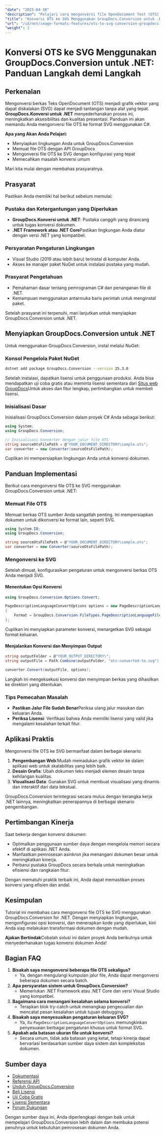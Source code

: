 ```yaml
---
"date": "2025-04-30"
"description": "Pelajari cara mengonversi file OpenDocument Text (OTS) menjadi grafik vektor scalable (SVG) dengan mudah menggunakan GroupDocs.Conversion for .NET. Ikuti panduan lengkap ini."
"title": "Konversi OTS ke SVG Menggunakan GroupDocs.Conversion untuk .NET&#58; Panduan Langkah demi Langkah"
"url": "/id/net/image-formats-features/ots-to-svg-conversion-groupdocs-net/"
"weight": 1
---
```


# Konversi OTS ke SVG Menggunakan GroupDocs.Conversion untuk .NET: Panduan Langkah demi Langkah

## Perkenalan

Mengonversi berkas Teks OpenDocument (OTS) menjadi grafik vektor yang dapat diskalakan (SVG) dapat menjadi tantangan tanpa alat yang tepat. **GroupDocs.Konversi untuk .NET** menyederhanakan proses ini, meningkatkan aksesibilitas dan kualitas presentasi. Panduan ini akan memandu Anda mengonversi file OTS ke format SVG menggunakan C#.

**Apa yang Akan Anda Pelajari:**
- Menyiapkan lingkungan Anda untuk GroupDocs.Conversion
- Memuat file OTS dengan API GroupDocs
- Mengonversi file OTS ke SVG dengan konfigurasi yang tepat
- Memecahkan masalah konversi umum

Mari kita mulai dengan membahas prasyaratnya.

## Prasyarat

Pastikan Anda memiliki hal berikut sebelum memulai:

### Pustaka dan Ketergantungan yang Diperlukan
- **GroupDocs.Konversi untuk .NET**: Pustaka canggih yang dirancang untuk tugas konversi dokumen.
- **.NET Framework atau .NET Core**Pastikan lingkungan Anda diatur dengan versi .NET yang kompatibel.

### Persyaratan Pengaturan Lingkungan
- Visual Studio (2019 atau lebih baru) terinstal di komputer Anda.
- Akses ke manajer paket NuGet untuk instalasi pustaka yang mudah.

### Prasyarat Pengetahuan
- Pemahaman dasar tentang pemrograman C# dan penanganan file di .NET.
- Kemampuan menggunakan antarmuka baris perintah untuk menginstal paket.

Setelah prasyarat ini terpenuhi, mari lanjutkan untuk menyiapkan GroupDocs.Conversion untuk .NET.

## Menyiapkan GroupDocs.Conversion untuk .NET

Untuk menggunakan GroupDocs.Conversion, instal melalui NuGet:

### Konsol Pengelola Paket NuGet
```bash
dotnet add package GroupDocs.Conversion --version 25.3.0
```

Setelah instalasi, dapatkan lisensi untuk penggunaan produksi. Anda bisa mendapatkan uji coba gratis atau meminta lisensi sementara dari [Situs web GroupDocs](https://purchase.groupdocs.com/temporary-license/)Untuk akses dan fitur lengkap, pertimbangkan untuk membeli lisensi.

### Inisialisasi Dasar
Inisialisasi GroupDocs.Conversion dalam proyek C# Anda sebagai berikut:

```csharp
using System;
using GroupDocs.Conversion;

// Inisialisasi konverter dengan jalur file OTS
string sourceOtsFilePath = @"YOUR_DOCUMENT_DIRECTORY\sample.ots";
var converter = new Converter(sourceOtsFilePath);
```

Cuplikan ini mempersiapkan lingkungan Anda untuk konversi dokumen.

## Panduan Implementasi

Berikut cara mengonversi file OTS ke SVG menggunakan GroupDocs.Conversion untuk .NET:

### Memuat File OTS
Memuat berkas OTS sumber Anda sangatlah penting. Ini mempersiapkan dokumen untuk dikonversi ke format lain, seperti SVG.

```csharp
using System.IO;
using GroupDocs.Conversion;

string sourceOtsFilePath = @"YOUR_DOCUMENT_DIRECTORY\sample.ots";
var converter = new Converter(sourceOtsFilePath);
```

### Mengonversi ke SVG
Setelah dimuat, konfigurasikan pengaturan untuk mengonversi berkas OTS Anda menjadi SVG.

#### Menentukan Opsi Konversi
```csharp
using GroupDocs.Conversion.Options.Convert;

PageDescriptionLanguageConvertOptions options = new PageDescriptionLanguageConvertOptions 
{ 
    Format = GroupDocs.Conversion.FileTypes.PageDescriptionLanguageFileType.Svg 
};
```

Cuplikan ini menyiapkan parameter konversi, menargetkan SVG sebagai format keluaran.

#### Menjalankan Konversi dan Menyimpan Output
```csharp
string outputFolder = @"YOUR_OUTPUT_DIRECTORY\";
string outputFile = Path.Combine(outputFolder, "ots-converted-to.svg");

converter.Convert(outputFile, options);
```

Langkah ini mengeksekusi konversi dan menyimpan berkas yang dihasilkan ke direktori yang ditentukan.

### Tips Pemecahan Masalah
- **Pastikan Jalur File Sudah Benar**Periksa ulang jalur masukan dan keluaran Anda.
- **Periksa Lisensi**: Verifikasi bahwa Anda memiliki lisensi yang valid jika mengalami kesalahan terkait fitur.

## Aplikasi Praktis

Mengonversi file OTS ke SVG bermanfaat dalam berbagai skenario:
1. **Pengembangan Web**:Mudah memadukan grafik vektor ke dalam aplikasi web untuk skalabilitas yang lebih baik.
2. **Desain Grafis**: Ubah dokumen teks menjadi elemen desain tanpa kehilangan kualitas.
3. **Visualisasi Data**: Gunakan SVG untuk membuat visualisasi yang dinamis dan interaktif dari data tekstual.

GroupDocs.Conversion terintegrasi secara mulus dengan kerangka kerja .NET lainnya, meningkatkan penerapannya di berbagai skenario pengembangan.

## Pertimbangan Kinerja

Saat bekerja dengan konversi dokumen:
- Optimalkan penggunaan sumber daya dengan mengelola memori secara efektif di aplikasi .NET Anda.
- Manfaatkan pemrosesan asinkron jika menangani dokumen besar untuk meningkatkan kinerja.
- Perbarui pustaka GroupDocs secara berkala untuk meningkatkan efisiensi dan rangkaian fitur.

Dengan mematuhi praktik terbaik ini, Anda dapat memastikan proses konversi yang efisien dan andal.

## Kesimpulan

Tutorial ini membahas cara mengonversi file OTS ke SVG menggunakan GroupDocs.Conversion for .NET. Dengan menyiapkan lingkungan, mengonfigurasi opsi konversi, dan menerapkan kode yang diperlukan, kini Anda siap melakukan transformasi dokumen dengan mudah.

**Ajakan Bertindak**Cobalah solusi ini dalam proyek Anda berikutnya untuk menyederhanakan tugas konversi dokumen Anda!

## Bagian FAQ

1. **Bisakah saya mengonversi beberapa file OTS sekaligus?**
   - Ya, dengan mengulangi kumpulan jalur file, Anda dapat mengonversi beberapa dokumen secara batch.
2. **Apa persyaratan sistem untuk GroupDocs.Conversion?**
   - Memerlukan .NET Framework atau .NET Core dan versi Visual Studio yang kompatibel.
3. **Bagaimana cara menangani kesalahan selama konversi?**
   - Terapkan blok try-catch untuk menangkap pengecualian dan mencatat pesan kesalahan untuk tujuan debugging.
4. **Bisakah saya menyesuaikan pengaturan keluaran SVG?**
   - Ya, itu `PageDescriptionLanguageConvertOptions` memungkinkan penyesuaian berbagai pengaturan khusus untuk format SVG.
5. **Apakah ada batasan ukuran file untuk konversi?**
   - Secara umum, tidak ada batasan yang ketat, tetapi kinerja dapat bervariasi berdasarkan sumber daya sistem dan kompleksitas dokumen.

## Sumber daya
- [Dokumentasi](https://docs.groupdocs.com/conversion/net/)
- [Referensi API](https://reference.groupdocs.com/conversion/net/)
- [Unduh GroupDocs.Conversion](https://releases.groupdocs.com/conversion/net/)
- [Beli Lisensi](https://purchase.groupdocs.com/buy)
- [Uji Coba Gratis](https://releases.groupdocs.com/conversion/net/)
- [Lisensi Sementara](https://purchase.groupdocs.com/temporary-license/)
- [Forum Dukungan](https://forum.groupdocs.com/c/conversion/10)

Dengan sumber daya ini, Anda diperlengkapi dengan baik untuk mempelajari GroupDocs.Conversion lebih dalam dan membuka potensi penuhnya untuk kebutuhan pemrosesan dokumen Anda.